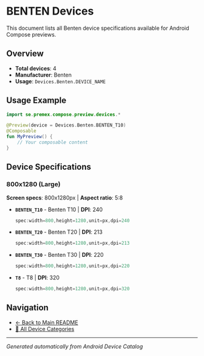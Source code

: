 # BENTEN Devices

This document lists all Benten device specifications available for Android Compose previews.

## Overview

- **Total devices**: 4
- **Manufacturer**: Benten
- **Usage**: `Devices.Benten.DEVICE_NAME`

## Usage Example

```kotlin
import se.premex.compose.preview.devices.*

@Preview(device = Devices.Benten.BENTEN_T10)
@Composable
fun MyPreview() {
    // Your composable content
}
```

## Device Specifications

### 800x1280 (Large)

**Screen specs**: 800x1280px | **Aspect ratio**: 5:8

- **`BENTEN_T10`** - Benten T10 | **DPI**: 240
  ```kotlin
  spec:width=800,height=1280,unit=px,dpi=240
  ```

- **`BENTEN_T20`** - Benten T20 | **DPI**: 213
  ```kotlin
  spec:width=800,height=1280,unit=px,dpi=213
  ```

- **`BENTEN_T30`** - Benten T30 | **DPI**: 220
  ```kotlin
  spec:width=800,height=1280,unit=px,dpi=220
  ```

- **`T8`** - T8 | **DPI**: 320
  ```kotlin
  spec:width=800,height=1280,unit=px,dpi=320
  ```

## Navigation

- [← Back to Main README](../../README.md)
- [📱 All Device Categories](../README.md)

---
*Generated automatically from Android Device Catalog*
